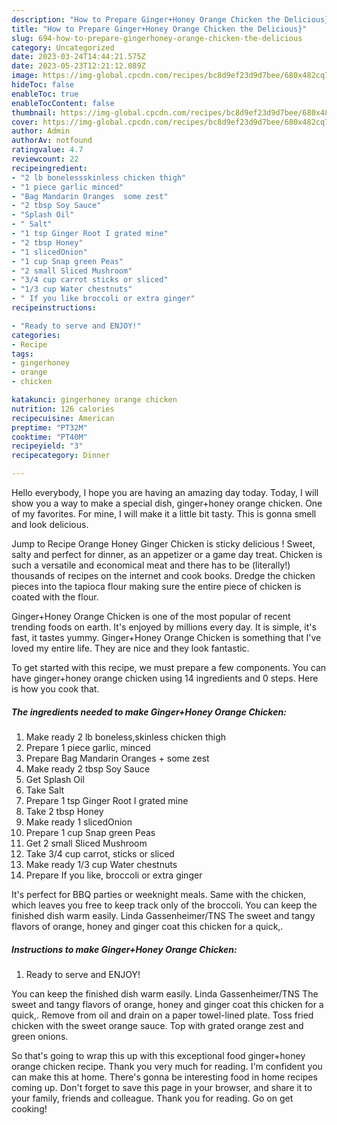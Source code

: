 ```yaml
---
description: "How to Prepare Ginger+Honey Orange Chicken the Delicious}"
title: "How to Prepare Ginger+Honey Orange Chicken the Delicious}"
slug: 694-how-to-prepare-gingerhoney-orange-chicken-the-delicious
category: Uncategorized
date: 2023-03-24T14:44:21.575Z
date: 2023-05-23T12:21:12.089Z
image: https://img-global.cpcdn.com/recipes/bc8d9ef23d9d7bee/680x482cq70/gingerhoney-orange-chicken-recipe-main-photo.jpg
hideToc: false
enableToc: true
enableTocContent: false
thumbnail: https://img-global.cpcdn.com/recipes/bc8d9ef23d9d7bee/680x482cq70/gingerhoney-orange-chicken-recipe-main-photo.jpg
cover: https://img-global.cpcdn.com/recipes/bc8d9ef23d9d7bee/680x482cq70/gingerhoney-orange-chicken-recipe-main-photo.jpg
author: Admin
authorAv: notfound
ratingvalue: 4.7
reviewcount: 22
recipeingredient:
- "2 lb bonelessskinless chicken thigh"
- "1 piece garlic minced"
- "Bag Mandarin Oranges  some zest"
- "2 tbsp Soy Sauce"
- "Splash Oil"
- " Salt"
- "1 tsp Ginger Root I grated mine"
- "2 tbsp Honey"
- "1 slicedOnion"
- "1 cup Snap green Peas"
- "2 small Sliced Mushroom"
- "3/4 cup carrot sticks or sliced"
- "1/3 cup Water chestnuts"
- " If you like broccoli or extra ginger"
recipeinstructions:

- "Ready to serve and ENJOY!"
categories:
- Recipe
tags:
- gingerhoney
- orange
- chicken

katakunci: gingerhoney orange chicken 
nutrition: 126 calories
recipecuisine: American
preptime: "PT32M"
cooktime: "PT40M"
recipeyield: "3"
recipecategory: Dinner

---
```



Hello everybody, I hope you are having an amazing day today. Today, I will show you a way to make a special dish, ginger+honey orange chicken. One of my favorites. For mine, I will make it a little bit tasty. This is gonna smell and look delicious.

Jump to Recipe Orange Honey Ginger Chicken is sticky delicious ! Sweet, salty and perfect for dinner, as an appetizer or a game day treat. Chicken is such a versatile and economical meat and there has to be (literally!) thousands of recipes on the internet and cook books. Dredge the chicken pieces into the tapioca flour making sure the entire piece of chicken is coated with the flour.

Ginger+Honey Orange Chicken is one of the most popular of recent trending foods on earth. It's enjoyed by millions every day. It is simple, it's fast, it tastes yummy. Ginger+Honey Orange Chicken is something that I've loved my entire life. They are nice and they look fantastic.


To get started with this recipe, we must prepare a few components. You can have ginger+honey orange chicken using 14 ingredients and 0 steps. Here is how you cook that.

<!--inarticleads1-->

##### The ingredients needed to make Ginger+Honey Orange Chicken:

1. Make ready 2 lb boneless,skinless chicken thigh
1. Prepare 1 piece garlic, minced
1. Prepare Bag Mandarin Oranges + some zest
1. Make ready 2 tbsp Soy Sauce
1. Get Splash Oil
1. Take  Salt
1. Prepare 1 tsp Ginger Root I grated mine
1. Take 2 tbsp Honey
1. Make ready 1 slicedOnion
1. Prepare 1 cup Snap green Peas
1. Get 2 small Sliced Mushroom
1. Take 3/4 cup carrot, sticks or sliced
1. Make ready 1/3 cup Water chestnuts
1. Prepare  If you like, broccoli or extra ginger


It&#39;s perfect for BBQ parties or weeknight meals. Same with the chicken, which leaves you free to keep track only of the broccoli. You can keep the finished dish warm easily. Linda Gassenheimer/TNS The sweet and tangy flavors of orange, honey and ginger coat this chicken for a quick,. 

<!--inarticleads2-->

##### Instructions to make Ginger+Honey Orange Chicken:


1. Ready to serve and ENJOY!

You can keep the finished dish warm easily. Linda Gassenheimer/TNS The sweet and tangy flavors of orange, honey and ginger coat this chicken for a quick,. Remove from oil and drain on a paper towel-lined plate. Toss fried chicken with the sweet orange sauce. Top with grated orange zest and green onions. 

So that's going to wrap this up with this exceptional food ginger+honey orange chicken recipe. Thank you very much for reading. I'm confident you can make this at home. There's gonna be interesting food in home recipes coming up. Don't forget to save this page in your browser, and share it to your family, friends and colleague. Thank you for reading. Go on get cooking!
